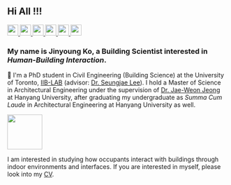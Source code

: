 ## Hi All !!!
<a href="mailto:jinyoung.ko@mail.utoronto.ca" target="_blank">
    <img height="25px" src="https://img.shields.io/badge/Email-0078D4?style=for-the-badge&logo=Microsoft Outlook&logoColor=white" />
</a>
<a href="https://www.linkedin.com/in/jinyoung-ko/" target="_blank">
    <img height="25px" src="https://img.shields.io/badge/LinkedIn-0A66C2?style=for-the-badge&logo=LinkedIn&logoColor=white" />
</a> 
<a href="https://scholar.google.com/citations?user=IDIJNHQAAAAJ&hl=ko" target="_blank">
    <img height="25px" src="https://img.shields.io/badge/Google Scholar-4285F4?style=for-the-badge&logo=Google Scholar&logoColor=white" />
</a>
<a href="https://github.com/jykoresearch" target="_blank">
    <img height="25px" src="https://img.shields.io/badge/GitHub-181717?style=for-the-badge&logo=GitHub&logoColor=white" />
</a>
<a href="https://sites.google.com/view/iiblab/" target="_blank">
    <img height="25px" src="https://img.shields.io/badge/IIB Lab @ U of T-6AFDEF?style=for-the-badge&logo=Internet Archive&logoColor=white" />
</a>
</a>
<a href="https://hab.civmin.utoronto.ca/" target="_blank">
    <img height="25px" src="https://img.shields.io/badge/Hub for Advancing Buildings @ U of T-0E83CD?style=for-the-badge&logo=Houzz&logoColor=white" />
</a>

<!-- 
https://img.shields.io/badge/아이콘이름-추천 색상?style=for-the-badge&logo=아이콘 이름&logoColor=white
https://simpleicons.org/
[![Hits](https://hits.seeyoufarm.com/api/count/incr/badge.svg?url=https%3A%2F%2Fgithub.com%2Fjykoresearch&count_bg=%233D53C8&title_bg=%23000000&icon=flood.svg&icon_color=%23E7E7E7&title=hits&edge_flat=false)](https://hits.seeyoufarm.com)
-->

### My name is Jinyoung Ko, a Building Scientist interested in *Human-Building Interaction*. 

🌱 I'm a PhD student in Civil Engineering (Building Science) at the University of Toronto, [IIB-LAB](https://sites.google.com/view/iiblab/) (advisor: [Dr. Seungjae Lee](https://sites.google.com/view/iiblab/people/seungjae-lee?authuser=0)). I hold a Master of Science in Architectural Engineering under the supervision of [Dr. Jae-Weon Jeong](https://scholar.google.com/citations?user=9o_3FZ4AAAAJ&hl=ko&oi=ao/) at Hanyang University, after graduating my undergraduate as *Summa Cum Laude* in Architectural Engineering at Hanyang University as well. 

<img src="https://media.giphy.com/media/o0vwzuFwCGAFO/giphy.gif" width="80"> 

I am interested in studying how occupants interact with buildings through indoor environments and interfaces. If you are interested in  myself, please look into my [CV](https://drive.google.com/file/d/1y9tWyq2zcIX0rT3tuZi-UK-0imJnkyN1/view?usp=sharing).


<!--
**parkseobin/parkseobin** is a ✨ _special_ ✨ repository because its `README.md` (this file) appears on your GitHub profile.

Here are some ideas to get you started:

- 🔭 I’m currently working on ...
- 🌱 I’m currently learning ...
- 👯 I’m looking to collaborate on ...
- 🤔 I’m looking for help with ...
- 💬 Ask me about ...
- 📫 How to reach me: ...
- 😄 Pronouns: ...
- ⚡ Fun fact: ...
https://github.com/abhisheknaiidu/awesome-github-profile-readme#descriptive-

-->
